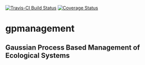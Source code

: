 <!-- README.md is generated from README.Rmd. Please edit that file -->
[![Travis-CI Build Status](https://travis-ci.org/cboettig/gpmanagement.svg?branch=master)](https://travis-ci.org/cboettig/gpmanagement) [![Coverage Status](https://coveralls.io/repos/cboettig/gpmanagement/badge.svg)](https://coveralls.io/r/cboettig/gpmanagement)

gpmanagement
============

Gaussian Process Based Management of Ecological Systems
-------------------------------------------------------
